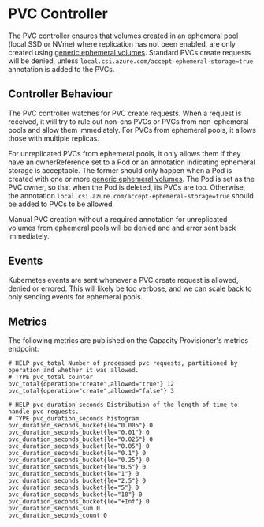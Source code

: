 # PVC Controller

The PVC controller ensures that volumes created in an ephemeral pool (local SSD
or NVme) where replication has not been enabled, are only created using [generic
ephemeral volumes]. Standard PVCs create requests will be denied, unless
`local.csi.azure.com/accept-ephemeral-storage=true` annotation is added to the PVCs.

## Controller Behaviour

The PVC controller watches for PVC create requests. When a request is received,
it will try to rule out non-cns PVCs or PVCs from non-ephemeral pools and
allow them immediately. For PVCs from ephemeral pools, it allows those with
multiple replicas.

For unreplicated PVCs from ephemeral pools, it only allows them if they have an
ownerReference set to a Pod or an annotation indicating ephemeral storage is acceptable.
The former should only happen when a Pod is created with one or more
[generic ephemeral volumes].
The Pod is set as the PVC owner, so that when the Pod is deleted, its PVCs are too.
Otherwise, the annotation `local.csi.azure.com/accept-ephemeral-storage=true`
should be added to PVCs to be allowed.

Manual PVC creation without a required annotation for unreplicated volumes from
ephemeral pools will be denied and and error sent back immediately.

## Events

Kubernetes events are sent whenever a PVC create request is allowed, denied or
errored. This will likely be too verbose, and we can scale back to only sending
events for ephemeral pools.

## Metrics

The following metrics are published on the Capacity Provisioner's metrics
endpoint:

```console
# HELP pvc_total Number of processed pvc requests, partitioned by operation and whether it was allowed.
# TYPE pvc_total counter
pvc_total{operation="create",allowed="true"} 12
pvc_total{operation="create",allowed="false"} 3

# HELP pvc_duration_seconds Distribution of the length of time to handle pvc requests.
# TYPE pvc_duration_seconds histogram
pvc_duration_seconds_bucket{le="0.005"} 0
pvc_duration_seconds_bucket{le="0.01"} 0
pvc_duration_seconds_bucket{le="0.025"} 0
pvc_duration_seconds_bucket{le="0.05"} 0
pvc_duration_seconds_bucket{le="0.1"} 0
pvc_duration_seconds_bucket{le="0.25"} 0
pvc_duration_seconds_bucket{le="0.5"} 0
pvc_duration_seconds_bucket{le="1"} 0
pvc_duration_seconds_bucket{le="2.5"} 0
pvc_duration_seconds_bucket{le="5"} 0
pvc_duration_seconds_bucket{le="10"} 0
pvc_duration_seconds_bucket{le="+Inf"} 0
pvc_duration_seconds_sum 0
pvc_duration_seconds_count 0
```

[generic ephemeral volumes]:
    https://kubernetes.io/docs/concepts/storage/ephemeral-volumes/#generic-ephemeral-volumes
